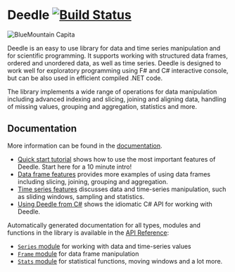 Deedle [![Build Status](https://travis-ci.org/BlueMountainCapital/Deedle.png?branch=mainline)](https://travis-ci.org/BlueMountainCapital/Deedle)
=======

![BlueMountain Capita](https://www.bluemountaincapital.com/media/logo.gif)

Deedle is an easy to use library for data and time series manipulation and for scientific programming. It supports working with structured data frames, ordered and unordered data, as well as time series. Deedle is designed to work well for exploratory programming using F# and C# interactive console, but can be also used in efficient compiled .NET code.

The library implements a wide range of operations for data manipulation including advanced indexing and slicing, joining and aligning data, handling of missing values, grouping and aggregation, statistics and more.

Documentation
-------------

More information can be found in the [documentation](http://bluemountaincapital.github.io/Deedle/).

 * [Quick start tutorial](http://bluemountaincapital.github.io/Deedle/tutorial.html) shows how to use the most important 
   features of Deedle. Start here for a 10 minute intro!
 * [Data frame features](http://bluemountaincapital.github.io/Deedle/frame.html) provides more examples of using data frames including slicing, joining, grouping and aggregation.
 * [Time series features](http://bluemountaincapital.github.io/Deedle/series.html) discusses data and time-series manipulation, such as sliding windows, sampling and statistics.
 * [Using Deedle from C#](http://bluemountaincapital.github.io/Deedle/csharpintro.html) shows the idiomatic C# API for working with Deedle.

Automatically generated documentation for all types, modules and functions in the library 
is available in the [API Reference](http://bluemountaincapital.github.io/Deedle/reference/index.html):

 * [`Series` module](http://bluemountaincapital.github.io/Deedle/reference/deedle-seriesmodule.html) for working with data and time-series values
 * [`Frame` module](http://bluemountaincapital.github.io/Deedle/reference/deedle-framemodule.html) for data frame manipulation
 * [`Stats` module](http://bluemountaincapital.github.io/Deedle/reference/deedle-stats.html) for statistical functions, moving windows and a lot more.
